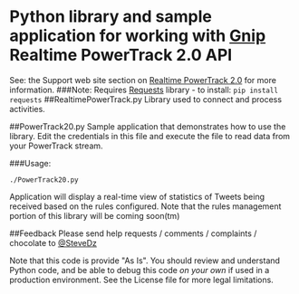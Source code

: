 # Python library and sample application for working with [Gnip](www.gnip.com) Realtime PowerTrack 2.0 API
See:  the Support web site section on [Realtime PowerTrack 2.0](http://support.gnip.com/apis/powertrack2.0/)  for more information.
###Note: Requires [Requests](http://docs.python-requests.org/en/master/) library - to install: 
`pip install requests`
##RealtimePowerTrack.py
Library used to connect and process activities.

##PowerTrack20.py
Sample application that demonstrates how to use the library.
Edit the credentials in this file and execute the file to read data from your PowerTrack stream.

###Usage:
```
./PowerTrack20.py
```
Application will display a real-time view of statistics of Tweets being received based on the rules configured.  Note that the rules management portion of this library will be coming soon(tm)

##Feedback
Please send help requests / comments / complaints / chocolate to [@SteveDz](stevedz@twitter.com)

Note that this code is provide "As Is".  You should review and understand Python code, and be able to debug this code _on your own_ if used in a production environment.  See the License file for more legal limitations.
